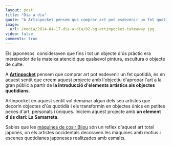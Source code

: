```yaml
---
layout: post
title: "Dia a dia"
quote: "A Artinpocket pensem que comprar art pot esdevenir un fet quotidià"
image: 
  url: /media/2014-04-17-dia-a-dia/02-bg-artinpocket-takeaway.jpg
video: false
comments: true
---
```


Els japonesos  consideraven que fins i tot un objecte d'ús pràctic era mereixedor de la mateixa atenció que qualsevol pintura, escultura o objecte de culte.

A **[Artinpocket](http://www.artinpocket.cat)** pensem que comprar art pot esdevenir un fet quotidià, és en aquest sentit que creem aquest projecte amb l'objectiu d'apropar l'art a la gran públic a partir de **la introducció d'elements artístics als objectes quotidians**.

Artinpocket en aquest sentit vol demanar algun dels seu  artistes  que decorin objectes d'ús quotidià i els transformin en objectes únics en petites peces d'art, personals i úniques. Iniciem aquest projecte amb **un element d'ús diari: La Samarreta**. 

Sabies que les [màquines de cosir Bijou](http://www.mte.cat/content/view/209/95/lang,ca/) són un reflex d'aquest art total japonès, on els artistes occidentals decoraven les màquines amb motius i escenes quotidianes japoneses realitzades amb esmalts.